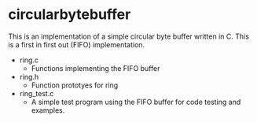 # circularbytebuffer
This is an implementation of a simple circular byte buffer written in C. This is a
first in first out (FIFO) implementation.

* ring.c
  * Functions implementing the FIFO buffer
* ring.h
  * Function prototyes for ring
* ring_test.c
  * A simple test program using the FIFO buffer for code testing and examples.
